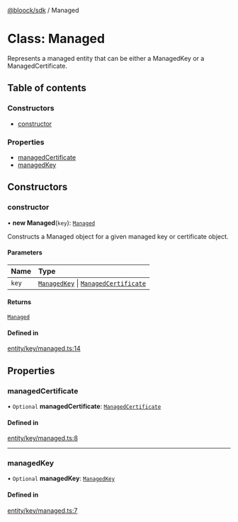 [@bloock/sdk](../index.md) / Managed

# Class: Managed

Represents a managed entity that can be either a ManagedKey or a ManagedCertificate.

## Table of contents

### Constructors

- [constructor](Managed.md#constructor)

### Properties

- [managedCertificate](Managed.md#managedcertificate)
- [managedKey](Managed.md#managedkey)

## Constructors

### constructor

• **new Managed**(`key`): [`Managed`](Managed.md)

Constructs a Managed object for a given managed key or certificate object.

#### Parameters

| Name | Type |
| :------ | :------ |
| `key` | [`ManagedKey`](ManagedKey.md) \| [`ManagedCertificate`](ManagedCertificate.md) |

#### Returns

[`Managed`](Managed.md)

#### Defined in

[entity/key/managed.ts:14](https://github.com/bloock/bloock-sdk/blob/cd5373f/languages/js/src/entity/key/managed.ts#L14)

## Properties

### managedCertificate

• `Optional` **managedCertificate**: [`ManagedCertificate`](ManagedCertificate.md)

#### Defined in

[entity/key/managed.ts:8](https://github.com/bloock/bloock-sdk/blob/cd5373f/languages/js/src/entity/key/managed.ts#L8)

___

### managedKey

• `Optional` **managedKey**: [`ManagedKey`](ManagedKey.md)

#### Defined in

[entity/key/managed.ts:7](https://github.com/bloock/bloock-sdk/blob/cd5373f/languages/js/src/entity/key/managed.ts#L7)

